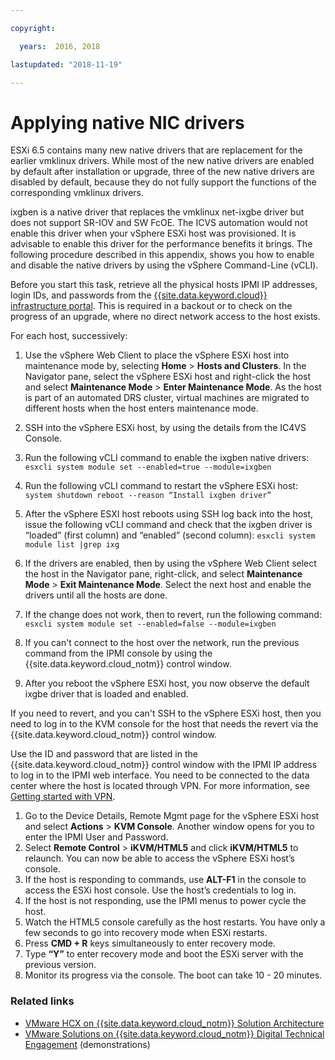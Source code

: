 ```yaml
---

copyright:

  years:  2016, 2018

lastupdated: "2018-11-19"

---
```


# Applying native NIC drivers

ESXi 6.5 contains many new native drivers that are replacement for the earlier vmklinux drivers. While most of the new native drivers are enabled by default after installation or upgrade, three of the new native drivers are disabled by default, because they do not fully support the functions of the corresponding vmklinux drivers.

ixgben is a native driver that replaces the vmklinux net-ixgbe driver but does not support SR-IOV and SW FcOE. The ICVS automation would not enable this driver when your vSphere ESXi host was provisioned. It is advisable to enable this driver for the performance benefits it brings. The following procedure described in this appendix, shows you how to enable and disable the native drivers by using the vSphere Command-Line (vCLI).

Before you start this task, retrieve all the physical hosts IPMI IP addresses, login IDs, and passwords from the [{{site.data.keyword.cloud}} infrastructure portal](https://control.softlayer.com/devices). This is required in a backout or to check on the progress of an upgrade, where no direct network access to the host exists.

For each host, successively:
1. Use the vSphere Web Client to place the vSphere ESXi host into maintenance mode by, selecting **Home** > **Hosts and Clusters**. In the Navigator pane, select the vSphere ESXi host and right-click the host and select **Maintenance Mode** > **Enter Maintenance Mode**. As the host is part of an automated DRS cluster, virtual machines are migrated to different hosts when the host enters maintenance mode.
2. SSH into the vSphere ESXi host, by using the details from the IC4VS Console.
3. Run the following vCLI command to enable the ixgben native drivers:
  `esxcli system module set --enabled=true --module=ixgben`
4. Run the following vCLI command to restart the vSphere ESXi host:
  `system shutdown reboot --reason “Install ixgben driver”`
5. After the vSphere ESXI host reboots using SSH log back into the host, issue the following vCLI command and check that the ixgben driver is “loaded” (first column) and “enabled” (second column):
  `esxcli system module list |grep ixg`
6. If the drivers are enabled, then by using the vSphere Web Client select the host in the Navigator pane, right-click, and select **Maintenance Mode** > **Exit Maintenance Mode**. Select the next host and enable the drivers until all the hosts are done.
7. If the change does not work, then to revert, run the following command:
  `esxcli system module set --enabled=false --module=ixgben`

8. If you can't connect to the host over the network, run the previous command from the IPMI console by using the {{site.data.keyword.cloud_notm}} control window.
9. After you reboot the vSphere ESXi host, you now observe the default ixgbe driver that is loaded and enabled.

If you need to revert, and you can't SSH to the vSphere ESXi host, then you need to log in to the KVM console for the host that needs the revert via the {{site.data.keyword.cloud_notm}} control window.

Use the ID and password that are listed in the {{site.data.keyword.cloud_notm}} control window with the IPMI IP address to log in to the IPMI web interface. You need to be connected to the data center where the host is located through VPN. For more information, see [Getting started with VPN](../../../../infrastructure/iaas-vpn/getting-started.html).

1. Go to the Device Details, Remote Mgmt page for the vSphere ESXi host and select **Actions** > **KVM Console**. Another window opens for you to enter the IPMI User and Password.
2. Select **Remote Control** > **iKVM/HTML5** and click **iKVM/HTML5** to relaunch. You can now be able to access the vSphere ESXi host’s console.
3. If the host is responding to commands, use **ALT-F1** in the console to access the ESXi host console. Use the host’s credentials to log in.
4. If the host is not responding, use the IPMI menus to power cycle the host.
5. Watch the HTML5 console carefully as the host restarts. You have only a few seconds to go into recovery mode when ESXi restarts.
6. Press **CMD + R** keys simultaneously to enter recovery mode.
7. Type **“Y”** to enter recovery mode and boot the ESXi server with the previous version.
8. Monitor its progress via the console. The boot can take 10 - 20 minutes.

### Related links

* [VMware HCX on {{site.data.keyword.cloud_notm}} Solution Architecture](https://www.ibm.com/cloud/garage/files/HCX_Architecture_Design.pdf)
* [VMware Solutions on {{site.data.keyword.cloud_notm}} Digital Technical Engagement](https://ibm-dte.mybluemix.net/ibm-vmware) (demonstrations)
